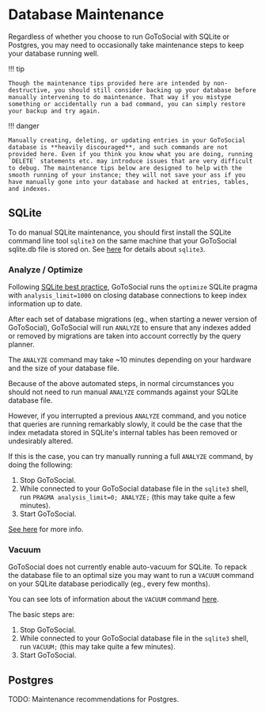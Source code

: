 # Database Maintenance

Regardless of whether you choose to run GoToSocial with SQLite or Postgres, you may need to occasionally take maintenance steps to keep your database running well.

!!! tip
    
    Though the maintenance tips provided here are intended by non-destructive, you should still consider backing up your database before manually intervening to do maintenance. That way if you mistype something or accidentally run a bad command, you can simply restore your backup and try again.

!!! danger
    
    Manually creating, deleting, or updating entries in your GoToSocial database is **heavily discouraged**, and such commands are not provided here. Even if you think you know what you are doing, running `DELETE` statements etc. may introduce issues that are very difficult to debug. The maintenance tips below are designed to help with the smooth running of your instance; they will not save your ass if you have manually gone into your database and hacked at entries, tables, and indexes.

## SQLite

To do manual SQLite maintenance, you should first install the SQLite command line tool `sqlite3` on the same machine that your GoToSocial sqlite.db file is stored on. See [here](https://sqlite.org/cli.html) for details about `sqlite3`.

### Analyze / Optimize

Following [SQLite best practice](https://sqlite.org/lang_analyze.html#recommended_usage_pattern), GoToSocial runs the `optimize` SQLite pragma with `analysis_limit=1000` on closing database connections to keep index information up to date.

After each set of database migrations (eg., when starting a newer version of GoToSocial), GoToSocial will run `ANALYZE` to ensure that any indexes added or removed by migrations are taken into account correctly by the query planner.

The `ANALYZE` command may take ~10 minutes depending on your hardware and the size of your database file.

Because of the above automated steps, in normal circumstances you should not need to run manual `ANALYZE` commands against your SQLite database file.

However, if you interrupted a previous `ANALYZE` command, and you notice that queries are running remarkably slowly, it could be the case that the index metadata stored in SQLite's internal tables has been removed or undesirably altered.

If this is the case, you can try manually running a full `ANALYZE` command, by doing the following:

1. Stop GoToSocial.
2. While connected to your GoToSocial database file in the `sqlite3` shell, run `PRAGMA analysis_limit=0; ANALYZE;` (this may take quite a few minutes).
3. Start GoToSocial.

[See here](https://sqlite.org/lang_analyze.html#approximate_analyze_for_large_databases) for more info.

### Vacuum

GoToSocial does not currently enable auto-vacuum for SQLite. To repack the database file to an optimal size you may want to run a `VACUUM` command on your SQLite database periodically (eg., every few months).

You can see lots of information about the `VACUUM` command [here](https://sqlite.org/lang_vacuum.html).

The basic steps are:

1. Stop GoToSocial.
2. While connected to your GoToSocial database file in the `sqlite3` shell, run `VACUUM;` (this may take quite a few minutes).
3. Start GoToSocial.

## Postgres

TODO: Maintenance recommendations for Postgres. 
